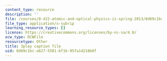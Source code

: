 ```yaml
---
content_type: resource
description: ''
file: /courses/8-422-atomic-and-optical-physics-ii-spring-2013/8d69c1bca6275581bf1b95fa1d218b0f_O92M9n8uIGY.vtt
file_type: application/x-subrip
learning_resource_types: []
license: https://creativecommons.org/licenses/by-nc-sa/4.0/
ocw_type: OCWFile
resourcetype: Other
title: 3play caption file
uid: 8d69c1bc-a627-5581-bf1b-95fa1d218b0f
---
```

